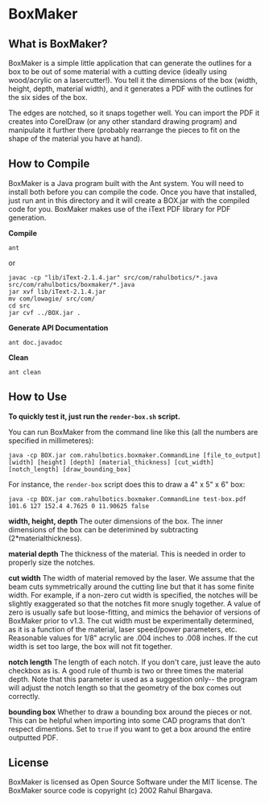 BoxMaker========What is BoxMaker?-----------------BoxMaker is a simple little application that can generate the outlines for a box to be out of some material with a cutting device (ideally using wood/acrylic on a lasercutter!).  You tell it the dimensions of the box (width, height, depth, material width), and it generates a PDF with the outlines for the six sides of the box.The edges are notched, so it snaps together well.  You can import the PDF it creates into CorelDraw (or any other standard drawing program) and manipulate it further there (probably rearrange the pieces to fit on the shape of the material you have at hand).How to Compile--------------BoxMaker is a Java program built with the Ant system.  You will need to install both before you can compile the code.  Once you have that installed, just run ant in this directory and it will create a BOX.jar with the compiled code for you.  BoxMaker makes use of the iText PDF library for PDF generation.**Compile**```ant```or ```javac -cp "lib/iText-2.1.4.jar" src/com/rahulbotics/*.java src/com/rahulbotics/boxmaker/*.javajar xvf lib/iText-2.1.4.jar mv com/lowagie/ src/com/cd srcjar cvf ../BOX.jar .```**Generate API Documentation**```ant doc.javadoc```**Clean**```ant clean```How to Use----------**To quickly test it, just run the `render-box.sh` script.**You can run BoxMaker from the command line like this (all the numbers are specified in millimeteres):```java -cp BOX.jar com.rahulbotics.boxmaker.CommandLine [file_to_output] [width] [height] [depth] [material_thickness] [cut_width] [notch_length] [draw_bounding_box]```For instance, the `render-box` script does this to draw a 4" x 5" x 6" box:```java -cp BOX.jar com.rahulbotics.boxmaker.CommandLine test-box.pdf 101.6 127 152.4 4.7625 0 11.90625 false```**width, height, depth**The outer dimensions of the box. The inner dimensions of the box can be deterimined by subtracting (2*materialthickness).**material depth**The thickness of the material. This is needed in order to properly size the notches.    **cut width**The width of material removed by the laser. We assume that the beam cuts symmetrically around the cutting line but that it has some finite width. For example, if a non-zero cut width is specified, the notches will be slightly exaggerated so that the notches fit more snugly together. A value of zero is usually safe but loose-fitting, and mimics the behavior of versions of BoxMaker prior to v1.3. The cut width must be experimentally determined, as it is a function of the material, laser speed/power parameters, etc. Reasonable values for 1/8" acrylic are .004 inches to .008 inches. If the cut width is set too large, the box will not fit together.**notch length**The length of each notch. If you don't care, just leave the auto checkbox as is.  A good rule of thumb is two or three times the material depth. Note that this parameter is used as a suggestion only-- the program will adjust the notch length so that the geometry of the box comes out correctly.**bounding box**Whether to draw a bounding box around the pieces or not.  This can be helpful when importing into some CAD programs that don't respect dimentions.  Set to `true` if you want to get a box around the entire outputted PDF.License-------BoxMaker is licensed as Open Source Software under the MIT license.  The BoxMaker source code is copyright (c) 2002 Rahul Bhargava.